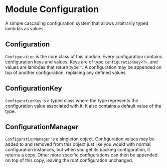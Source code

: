 # Module Configuration

A simple cascading configuration system that allows arbitrarily typed lambdas as values.

## Configuration

`Configuration` is the core class of this module. Every configuration contains configuration keys and values. Keys are
of type `ConfigurationKey<T>`, and values are lambdas that return type `T`. A configuration may be appended on top of 
another configuration, replacing any defined values.

## ConfigurationKey

`ConfigurationKey` is a typed class where the type represents the configuration value associated with it. It also 
contains a default value of the type. 

## ConfigurationManager

`ConfigurationManager` is a singleton object. Configuration values may be added to and removed from this object just 
like you would with normal configuration instances, but when you get its backing configuration, it returns a copy. Other 
more specific configurations can then be appended on top of this copy, leaving the root configuration unchanged.